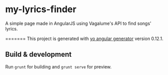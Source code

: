 # my-lyrics-finder
A simple page made in AngularJS using  Vagalume's API to find songs' lyrics.

=======
This project is generated with [yo angular generator](https://github.com/yeoman/generator-angular)
version 0.12.1.

## Build & development

Run `grunt` for building and `grunt serve` for preview.



